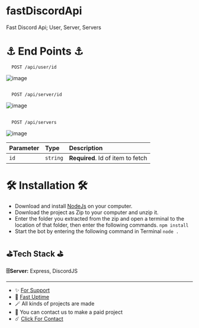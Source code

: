 # fastDiscordApi
Fast Discord Api; User, Server, Servers

# ⚓ End Points ⚓

```http
  POST /api/user/id
```
![image](https://github.com/egehan0250/FastDiscordApi/assets/79449566/f7742d48-6200-41d7-aeb9-0e9db009de6c)


##
```http
  POST /api/server/id
```
![image](https://github.com/egehan0250/FastDiscordApi/assets/79449566/d54d84f5-e3f6-473a-bfde-c35bc437c692)


##
```http
  POST /api/servers
```
![image](https://github.com/egehan0250/FastDiscordApi/assets/79449566/8b9651a0-ef4c-4280-9192-cd7f2c4096f6)


| Parameter | Type     | Description                       |
| :-------- | :------- | :-------------------------------- |
| `id`      | `string` | **Required**. Id of item to fetch |


# 🛠️ Installation 🛠️

- Download and install [NodeJs](https://nodejs.org/en/download) on your computer.
- Download the project as Zip to your computer and unzip it.
- Enter the folder you extracted from the zip and open a terminal to the location of that folder, then enter the following commands.
`npm install`
- Start the bot by entering the following command in Terminal
`node .`

## ⛳Tech Stack ⛳

**🗄️Server:** Express, DiscordJS




---
- ✨ [For Support](https://github.com/sponsors/egehan0250) <br>
- 🏓 [Fast Uptime](https://fastuptime.com/)<br>
- 🪄 All kinds of projects are made <br>
- 🧨 You can contact us to make a paid project<br>
- ☄️ [Click For Contact](mailto:egehankontas55@gmail.com)<br>
